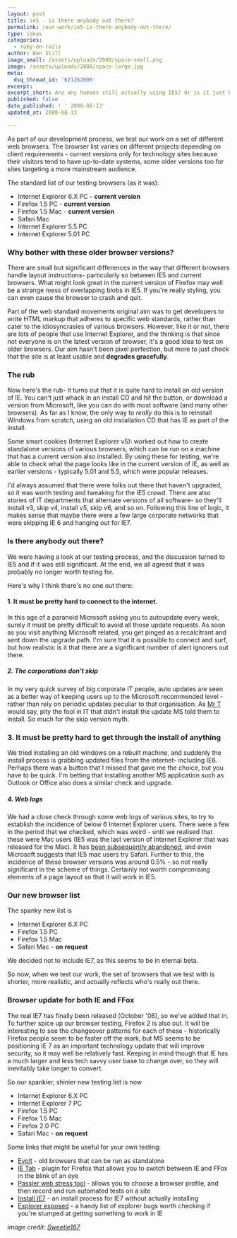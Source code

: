 ```yaml
---
layout: post
title: ie5 - is there anybody out there?
permalink: /our-work/ie5-is-there-anybody-out-there/
type: ideas
categories:
  - ruby-on-rails
author: Ben Still
image_small: /assets/uploads/2008/space-small.png
image: /assets/uploads/2008/space-large.jpg
meta:
  dsq_thread_id: '621262000'
excerpt:
excerpt_short: Are any humans still actually using IE5? Or is it just bots
published: false
date_published: ! ' 2008-08-13'
updated_at: 2008-08-13

---
```


As part of our development process, we test our work on a set of different web browsers. The browser list varies on different projects depending on client requirements - current versions only for technology sites because their visitors tend to have up-to-date systems, some older versions too for sites targeting a more mainstream audience.

The standard list of our testing browsers (as it was):

- Internet Explorer 6.X PC - **current version**
- Firefox 1.5 PC - **current version**
- Firefox 1.5 Mac - **current version**
- Safari Mac
- Internet Explorer 5.5 PC
- Internet Explorer 5.01 PC

### Why bother with these older browser versions?

There are small but significant differences in the way that different browsers handle layout instructions- particularly so between IE5 and current browsers. What might look great in the current version of Firefox may well be a strange mess of overlapping blobs in IE5. If you're really styling, you can even cause the browser to crash and quit.

Part of the web standard movements original aim was to get developers to write HTML markup that adheres to specific web standards, rather than cater to the idiosyncrasies of various browsers. However, like it or not, there are lots of people that use Internet Explorer, and the thinking is that since not everyone is on the latest version of browser, it's a good idea to test on older browsers. Our aim hasn't been pixel perfection, but more to just check that the site is at least usable and **degrades gracefully**.

### The rub

Now here's the rub- it turns out that it is quite hard to install an old version of IE. You can't just whack in an install CD and hit the button, or download a version from Microsoft, like you can do with most software (and many other browsers). As far as I know, the only way to *really* do this is to reinstall Windows from scratch, using an old installation CD that has IE as part of the install.

Some smart cookies (Internet Explorer v5): worked out how to create standalone versions of various browsers, which can be run on a machine that has a current version also installed. By using these for testing, we're able to check what the page looks like in the current version of IE, as well as earlier versions - typically 5.01 and 5.5, which were popular releases.

I'd always assumed that there were folks out there that haven't upgraded, so it was worth testing and tweaking for the IE5 crowd. There are also stories of IT departments that alternate versions of all software- so they'll install v3, skip v4, install v5, skip v6, and so on. Following this line of logic, it makes sense that maybe there were a few large corporate networks that were skipping IE 6 and hanging out for IE7.

### Is there anybody out there?

We were having a look at our testing process, and the discussion turned to IE5 and if it was still significant. At the end, we all agreed that it was probably no longer worth testing for.

Here's why I think there's no one out there:

#### 1. It must be pretty hard to connect to the internet.

In this age of a paranoid Microsoft asking you to autoupdate every week, surely it must be pretty difficult to avoid all those update requests. As soon as you visit anything Microsoft related, you get pinged as a recalcitrant and sent down the upgrade path. I'm sure that it is possible to connect and surf, but how realistic is it that there are a significant number of alert ignorers out there.

##### 2. The corporations don't skip

In my very quick survey of big corporate IT people, auto updates are seen as a better way of keeping users up to the Microsoft recommended level - rather than rely on periodic updates peculiar to that organisation. As [Mr T](http://www.imdb.com/name/nm0001558/) would say, pity the fool in IT that didn't install the update MS told them to install. So much for the skip version myth.

### 3. It must be pretty hard to get through the install of anything

We tried installing an old windows on a rebuilt machine, and suddenly the install process is grabbing updated files from the internet- including IE6. Perhaps there was a button that I missed that gave me the choice, but you have to be quick. I'm betting that installing another MS application such as Outlook or Office also does a similar check and upgrade.

##### 4. Web logs

We had a close check through some web logs of various sites, to try to establish the incidence of below 6 Internet Explorer users. There were a few in the period that we checked, which was weird - until we realised that these were Mac users (IE5 was the last version of Internet Explorer that was released for the Mac). It has [been subsequently abandoned](http://www.microsoft.com/Mac/ie/), and even Microsoft suggests that IE5 mac users try Safari. Further to this, the incidence of these browser versions was around 0.5% - so not really significant in the scheme of things. Certainly not worth compromising elements of a page layout so that it will work in IE5.

### Our new browser list

The spanky new list is

- Internet Explorer 6.X PC
- Firefox 1.5 PC
- Firefox 1.5 Mac
- Safari Mac - **on request**

We decided not to include IE7, as this seems to be in eternal beta.

So now, when we test our work, the set of browsers that we test with is shorter, more realistic, and actually reflects who's really out there.

### Browser update for both IE and FFox

The real IE7 has finally been released (October '06), so we've added that in. To further spice up our browser testing, Firefox 2 is also out. It will be interesting to see the changeover patterns for each of these - historically Firefox people seem to be faster off the mark, but MS seems to be positioning IE 7 as an important technology update that will improve security, so it may well be relatively fast. Keeping in mind though that IE has a much larger and less tech savvy user base to change over, so they will inevitably take longer to convert.

So our spankier, shinier new testing list is now

- Internet Explorer 6.X PC
- Internet Explorer 7 PC
- Firefox 1.5 PC
- Firefox 1.5 Mac
- Firefox 2.0 PC
- Safari Mac - **on request**

Some links that might be useful for your own testing:

- [Evolt](http://browsers.evolt.org/?ie/32bit/standalone) - old browsers that can be run as standalone
- [IE Tab](https://addons.mozilla.org/firefox/1419/) - plugin for Firefox that allows you to switch between IE and FFox in the blink of an eye
- [Passler web stress tool](http://www.paessler.com/webstress) - allows you to choose a browser profile, and then record and run automated tests on a site
- [Install IE7](http://googlesystem.blogspot.com/2006/04/test-internet-explorer-7-without.html) - an install process for IE7 without actually installing
- [Explorer exposed](http://www.positioniseverything.net/explorer.html) - a handy list of explorer bugs worth checking if you're stumped at getting something to work in IE

*image credit: [Sweetie187](https://www.flickr.com/photos/58782395@N03/)*
